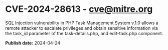 # CVE-2024-28613 - cve@mitre.org

SQL Injection vulnerability in PHP Task Management System v.1.0 allows a remote attacker to escalate privileges and obtain sensitive information via the task_id parameter of the task-details.php, and edit-task.php component.

**Publish date:** 2024-04-24
